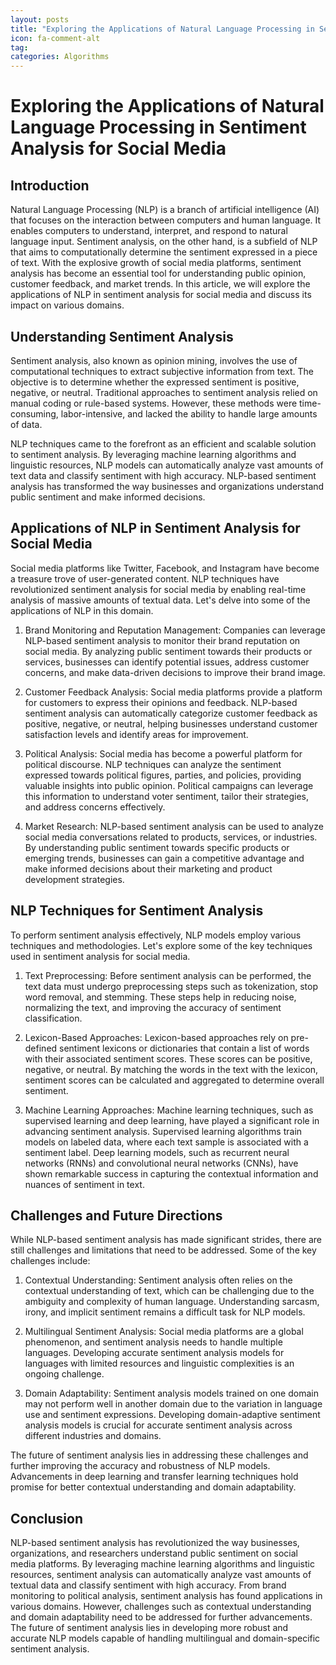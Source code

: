 ```yaml
---
layout: posts
title: "Exploring the Applications of Natural Language Processing in Sentiment Analysis for Social Media"
icon: fa-comment-alt
tag:      
categories: Algorithms
---
```



# Exploring the Applications of Natural Language Processing in Sentiment Analysis for Social Media

## Introduction

Natural Language Processing (NLP) is a branch of artificial intelligence (AI) that focuses on the interaction between computers and human language. It enables computers to understand, interpret, and respond to natural language input. Sentiment analysis, on the other hand, is a subfield of NLP that aims to computationally determine the sentiment expressed in a piece of text. With the explosive growth of social media platforms, sentiment analysis has become an essential tool for understanding public opinion, customer feedback, and market trends. In this article, we will explore the applications of NLP in sentiment analysis for social media and discuss its impact on various domains.

## Understanding Sentiment Analysis

Sentiment analysis, also known as opinion mining, involves the use of computational techniques to extract subjective information from text. The objective is to determine whether the expressed sentiment is positive, negative, or neutral. Traditional approaches to sentiment analysis relied on manual coding or rule-based systems. However, these methods were time-consuming, labor-intensive, and lacked the ability to handle large amounts of data.

NLP techniques came to the forefront as an efficient and scalable solution to sentiment analysis. By leveraging machine learning algorithms and linguistic resources, NLP models can automatically analyze vast amounts of text data and classify sentiment with high accuracy. NLP-based sentiment analysis has transformed the way businesses and organizations understand public sentiment and make informed decisions.

## Applications of NLP in Sentiment Analysis for Social Media

Social media platforms like Twitter, Facebook, and Instagram have become a treasure trove of user-generated content. NLP techniques have revolutionized sentiment analysis for social media by enabling real-time analysis of massive amounts of textual data. Let's delve into some of the applications of NLP in this domain.

1. Brand Monitoring and Reputation Management: Companies can leverage NLP-based sentiment analysis to monitor their brand reputation on social media. By analyzing public sentiment towards their products or services, businesses can identify potential issues, address customer concerns, and make data-driven decisions to improve their brand image.

2. Customer Feedback Analysis: Social media platforms provide a platform for customers to express their opinions and feedback. NLP-based sentiment analysis can automatically categorize customer feedback as positive, negative, or neutral, helping businesses understand customer satisfaction levels and identify areas for improvement.

3. Political Analysis: Social media has become a powerful platform for political discourse. NLP techniques can analyze the sentiment expressed towards political figures, parties, and policies, providing valuable insights into public opinion. Political campaigns can leverage this information to understand voter sentiment, tailor their strategies, and address concerns effectively.

4. Market Research: NLP-based sentiment analysis can be used to analyze social media conversations related to products, services, or industries. By understanding public sentiment towards specific products or emerging trends, businesses can gain a competitive advantage and make informed decisions about their marketing and product development strategies.

## NLP Techniques for Sentiment Analysis

To perform sentiment analysis effectively, NLP models employ various techniques and methodologies. Let's explore some of the key techniques used in sentiment analysis for social media.

1. Text Preprocessing: Before sentiment analysis can be performed, the text data must undergo preprocessing steps such as tokenization, stop word removal, and stemming. These steps help in reducing noise, normalizing the text, and improving the accuracy of sentiment classification.

2. Lexicon-Based Approaches: Lexicon-based approaches rely on pre-defined sentiment lexicons or dictionaries that contain a list of words with their associated sentiment scores. These scores can be positive, negative, or neutral. By matching the words in the text with the lexicon, sentiment scores can be calculated and aggregated to determine overall sentiment.

3. Machine Learning Approaches: Machine learning techniques, such as supervised learning and deep learning, have played a significant role in advancing sentiment analysis. Supervised learning algorithms train models on labeled data, where each text sample is associated with a sentiment label. Deep learning models, such as recurrent neural networks (RNNs) and convolutional neural networks (CNNs), have shown remarkable success in capturing the contextual information and nuances of sentiment in text.

## Challenges and Future Directions

While NLP-based sentiment analysis has made significant strides, there are still challenges and limitations that need to be addressed. Some of the key challenges include:

1. Contextual Understanding: Sentiment analysis often relies on the contextual understanding of text, which can be challenging due to the ambiguity and complexity of human language. Understanding sarcasm, irony, and implicit sentiment remains a difficult task for NLP models.

2. Multilingual Sentiment Analysis: Social media platforms are a global phenomenon, and sentiment analysis needs to handle multiple languages. Developing accurate sentiment analysis models for languages with limited resources and linguistic complexities is an ongoing challenge.

3. Domain Adaptability: Sentiment analysis models trained on one domain may not perform well in another domain due to the variation in language use and sentiment expressions. Developing domain-adaptive sentiment analysis models is crucial for accurate sentiment analysis across different industries and domains.

The future of sentiment analysis lies in addressing these challenges and further improving the accuracy and robustness of NLP models. Advancements in deep learning and transfer learning techniques hold promise for better contextual understanding and domain adaptability.

## Conclusion

NLP-based sentiment analysis has revolutionized the way businesses, organizations, and researchers understand public sentiment on social media platforms. By leveraging machine learning algorithms and linguistic resources, sentiment analysis can automatically analyze vast amounts of textual data and classify sentiment with high accuracy. From brand monitoring to political analysis, sentiment analysis has found applications in various domains. However, challenges such as contextual understanding and domain adaptability need to be addressed for further advancements. The future of sentiment analysis lies in developing more robust and accurate NLP models capable of handling multilingual and domain-specific sentiment analysis.